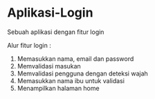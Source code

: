 # Aplikasi-Login
Sebuah aplikasi dengan fitur login

Alur fitur login :
1. Memasukkan nama, email dan password
2. Memvalidasi masukan
3. Memvalidasi pengguna dengan deteksi wajah
4. Memasukkan nama ibu untuk validasi
5. Menampilkan halaman home
